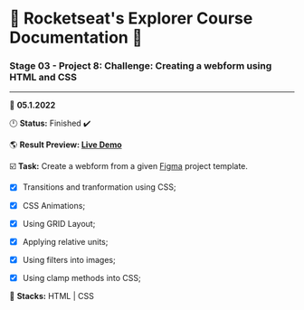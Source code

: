 # 🚀 Rocketseat's Explorer Course Documentation 📁
 
### Stage 03 - Project 8: Challenge: Creating a webform using HTML and CSS
 
---
  
📅 **05.1.2022**
  
🕛 **Status:** Finished ✔️

🌎 **Result Preview: [Live Demo](https://MatheusBerg.github.io/rocketseat-explorer/Project-08/)**

☑️ **Task:** Create a webform from a given [Figma](https://www.figma.com/file/MCodQpL775CFhKVAGf7Ypt/Stage-03---Grid-com-anima%C3%A7%C3%B5es-(Copy)) project template.

- [x] Transitions and tranformation using CSS;
- [x] CSS Animations;
- [x] Using GRID Layout;
- [x] Applying relative units;
- [x] Using filters into images;
- [x] Using clamp methods into CSS;


📌 **Stacks:** HTML | CSS
